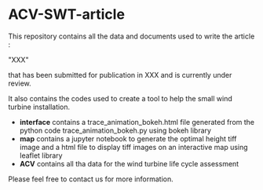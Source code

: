 # ACV-SWT-article
This repository contains all the data and documents used to write the article :


"XXX"

that has been submitted for publication in XXX and is currently under review. 

It also contains the codes used to create a tool to help the small wind turbine installation. 

- **interface** contains a trace_animation_bokeh.html file generated from the python code trace_animation_bokeh.py using bokeh library  
- **map** contains a jupyter notebook to generate the optimal height tiff image and a html file to display tiff images on an interactive map using leaflet library
- **ACV** contains all tha data for the wind turbine life cycle assessment

Please feel free to contact us for more information.
